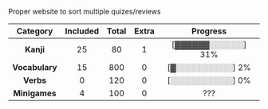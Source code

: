 Proper website to sort multiple quizes/reviews

| **Category**   | **Included** | **Total** | **Extra** | **Progress**                 |
|:--------------:|:------------:|:---------:|:---------:|:----------------------------:|
| **Kanji**      | 25           | 80        | 1         | [▓▓▓▓▓▓░░░░░░] 31%           |
| **Vocabulary** | 15           | 800       | 0         | [▓░░░░░░░░░░] 2%             |
| **Verbs**      | 0            | 120       | 0         | [░░░░░░░░░░░] 0%             |
| **Minigames** | 4 | 100 | 0 | ??? |
